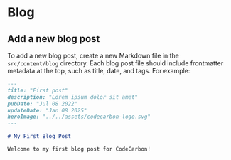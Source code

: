 # Blog

## Add a new blog post

To add a new blog post, create a new Markdown file in the `src/content/blog` directory.
Each blog post file should include frontmatter metadata at the top, such as title, date, and tags. For example:

```markdown
---
title: "First post"
description: "Lorem ipsum dolor sit amet"
pubDate: "Jul 08 2022"
updateDate: "Jan 08 2025"
heroImage: "../../assets/codecarbon-logo.svg"
---

# My First Blog Post

Welcome to my first blog post for CodeCarbon!
```
